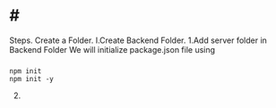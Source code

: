 
# # #
Steps.
Create a Folder.
I.Create Backend Folder.
1.Add server folder in Backend Folder
We will initialize package.json file using 

###
```
npm init
npm init -y
```
2.

